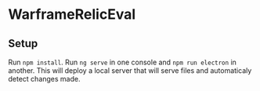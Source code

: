 # WarframeRelicEval

## Setup

Run `npm install`.
Run `ng serve` in one console and `npm run electron` in another. This will deploy a local server that will serve files and automaticaly detect changes made.
